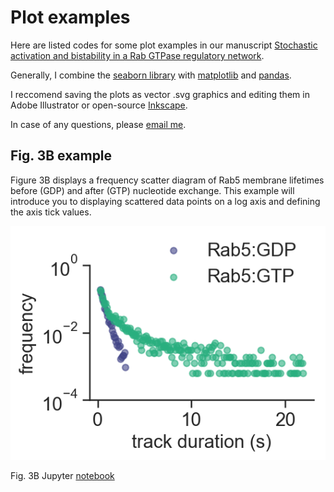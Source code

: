 # Plot examples

Here are listed codes for some plot examples in our manuscript [Stochastic activation and bistability in a Rab GTPase regulatory network](https://www.biorxiv.org/content/10.1101/776567v1).

Generally, I combine the [seaborn library](http://seaborn.pydata.org/index.html) with [matplotlib](https://matplotlib.org/) and [pandas](https://pandas.pydata.org/).

I reccomend saving the plots as vector .svg graphics and editing them in Adobe Illustrator or open-source [Inkscape](https://inkscape.org/).

In case of any questions, please [email me](mailto:ubezelja@ist.ac.at).

## Fig. 3B example
Figure 3B displays a frequency scatter diagram of Rab5 membrane lifetimes before (GDP) and after (GTP) nucleotide exchange. This example will introduce you to displaying scattered data points on a log axis and defining the axis tick values.

![](fig3B_example.png)

Fig. 3B Jupyter [notebook](Fig._3B_example.ipynb)